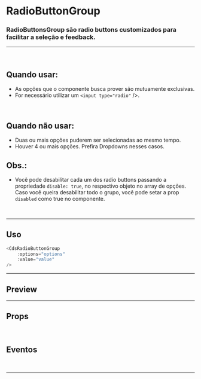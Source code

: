 # RadioButtonGroup

### RadioButtonsGroup são radio buttons customizados para facilitar a seleção e feedback.
---
<br>

## Quando usar:
- As opções que o componente busca prover são mutuamente exclusivas.
- For necessário utilizar um ```<input type="radio"``` />.

<br>

## Quando não usar:
- Duas ou mais opções puderem ser selecionadas ao mesmo tempo.
- Houver 4 ou mais opções. Prefira Dropdowns nesses casos.

## Obs.:
- Você pode desabilitar cada um dos radio buttons passando a propriedade ```disable: true```, no respectivo objeto
no array de opções. Caso você queira desabilitar todo o grupo, você pode setar a prop ```disabled``` como true no componente.

<br>

---

## Uso

```js
<CdsRadioButtonGroup
	:options="options"
	:value="value"
/>
```

---

## Preview

<PreviewBuilder
	:args
	component="CdsRadioButtonGroup"
	:events
/>

---

## Props

<APITable
	name="CdsRadioButtonGroup"
	section="props"
/>
<br>

## Eventos

<APITable
	name="CdsRadioButtonGroup"
	section="events"
/>
<br>

---

<script setup>
import { ref } from 'vue';
import CdsRadioButtonGroup from '@/components/RadioButtonGroup.vue';

const events = [
	'update:modelValue',
];

const options = [
	{
		text: 'Opção desabilitada',
		label: 'Opção desabilitada',
		value: 'value1',
		disabled: true,
	},
	{
		text: 'Opção habilitada 1',
		label: 'Opção habilitada 1',
		body: 'Adicione um texto descritivo/explicativo referente a essa opção',
		value: 'value2',
	},
	{
		text: 'Opção habilitada 2',
		label: 'Opção habilitada 2',
		value: 'value3',
	},
];

const args = ref({
	options,
	disabled: false,
	required: false,
	variant: 'green',
	state: 'default',
	errorMessage: 'Valor inválido',
	inline: false,
	label: 'Label',
	supportLink: '',
	supportLinkUrl: '',
	tooltip: '',
	tooltipIcon: 'info-outline',
	allowsExpand: false,
	fluid: false,
});
</script>
